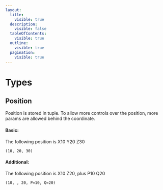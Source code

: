 ```yaml
---
layout:
  title:
    visible: true
  description:
    visible: false
  tableOfContents:
    visible: true
  outline:
    visible: true
  pagination:
    visible: true
---
```


# Types



## Position

Position is stored in tuple. To allow more controls over the position, more params are allowed behind the coordinate.

#### Basic:&#x20;

The following position is X10 Y20 Z30

```
(10, 20, 30)
```

#### Additional:

The following position is X10 Z20, plus P10 Q20

```
(10, , 20, P=10, Q=20)
```
